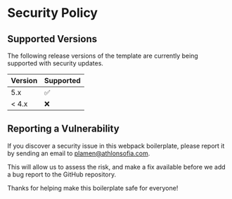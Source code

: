 # Security Policy

## Supported Versions

The following release versions of the template are
currently being supported with security updates.

| Version | Supported          |
|---------|--------------------|
| 5.x     | :white_check_mark: |
| < 4.x   | :x:                |

## Reporting a Vulnerability

If you discover a security issue in this webpack boilerplate, please report it by sending an email to
plamen@athlonsofia.com.

This will allow us to assess the risk, and make a fix available before we add a bug report to the GitHub repository.

Thanks for helping make this boilerplate safe for everyone!
